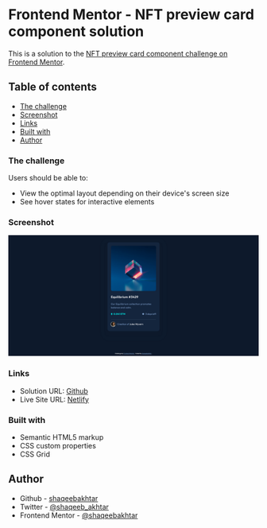 # Frontend Mentor - NFT preview card component solution

This is a solution to the [NFT preview card component challenge on Frontend Mentor](https://www.frontendmentor.io/challenges/nft-preview-card-component-SbdUL_w0U).

## Table of contents

- [The challenge](#the-challenge)
- [Screenshot](#screenshot)
- [Links](#links)
- [Built with](#built-with)
- [Author](#author)

### The challenge

Users should be able to:

- View the optimal layout depending on their device's screen size
- See hover states for interactive elements

### Screenshot

![](./screenshot.png)

### Links

- Solution URL: [Github](https://github.com/shaqeebakhtar/NFT-preview-card)
- Live Site URL: [Netlify](https://frontendmentor-nft-card.netlify.app/)

### Built with

- Semantic HTML5 markup
- CSS custom properties
- CSS Grid

## Author

- Github - [shaqeebakhtar](https://github.com/shaqeebakhtar)
- Twitter - [@shaqeeb_akhtar](https://www.twitter.com/shaqeeb_akhtar)
- Frontend Mentor - [@shaqeebakhtar](https://www.frontendmentor.io/profile/shaqeebakhtar)
